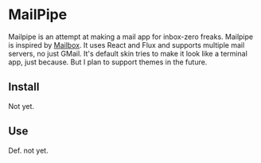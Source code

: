 # MailPipe 

Mailpipe is an attempt at making a mail app for inbox-zero freaks. Mailpipe is inspired by [Mailbox](http://www.mailboxapp.com/). It uses React and Flux and supports multiple mail servers, no just GMail. It's default skin tries to make it look like a terminal app, just because. But I plan to support themes in the future.

## Install

Not yet.

## Use

Def. not yet.

